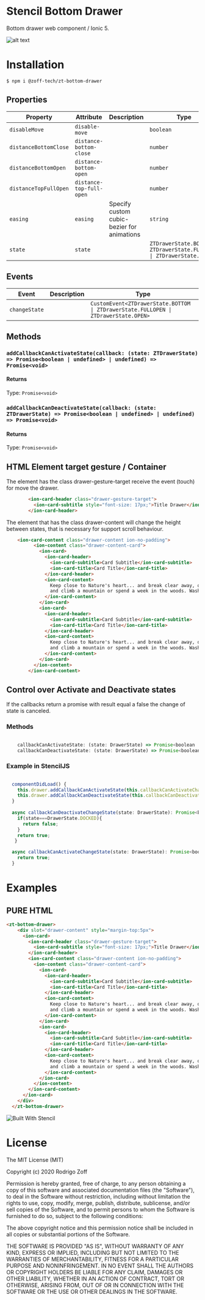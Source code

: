 # Stencil Bottom Drawer

Bottom drawer web component / Ionic 5. 

![alt text](./src/demo.gif "Demo")

# Installation

```
$ npm i @zoff-tech/zt-bottom-drawer
```

## Properties

| Property              | Attribute                | Description | Type                                                                   | Default                           |
| --------------------- | ------------------------ | ----------- | ---------------------------------------------------------------------- | --------------------------------- |
| `disableMove`         | `disable-move`           |             | `boolean`                                                              | `false`                           |
| `distanceBottomClose` | `distance-bottom-close`  |             | `number`                                                               | `60`                              |
| `distanceBottomOpen`  | `distance-bottom-open`   |             | `number`                                                               | `350`                             |
| `distanceTopFullOpen` | `distance-top-full-open` |             | `number`                                                               | `10`                              |
| `easing`              | `easing`                 |Specify custom cubic-bezier for animations| `string`                                                               | `'cubic-bezier(.56,.05,.91,.88)'` |
| `state`               | `state`                  |             | `ZTDrawerState.BOTTOM \| ZTDrawerState.FULLOPEN \| ZTDrawerState.OPEN` | `ZTDrawerState.BOTTOM`            |


## Events

| Event         | Description | Type                                                                                |
| ------------- | ----------- | ----------------------------------------------------------------------------------- |
| `changeState` |             | `CustomEvent<ZTDrawerState.BOTTOM \| ZTDrawerState.FULLOPEN \| ZTDrawerState.OPEN>` |


## Methods

### `addCallbackCanActivateState(callback: (state: ZTDrawerState) => Promise<boolean | undefined> | undefined) => Promise<void>`



#### Returns

Type: `Promise<void>`



### `addCallbackCanDeactivateState(callback: (state: ZTDrawerState) => Promise<boolean | undefined> | undefined) => Promise<void>`



#### Returns

Type: `Promise<void>`

## HTML Element target gesture / Container

The element has the class drawer-gesture-target receive the event (touch) for move the drawer.

```html
        <ion-card-header class="drawer-gesture-target">
          <ion-card-subtitle style="font-size: 17px;">Title Drawer</ion-card-title>
        </ion-card-header>
````

The element that has the class drawer-content will change the height between states, that is necessary for support scroll behaviour.

```html
    <ion-card-content class="drawer-content ion-no-padding">
          <ion-content class="drawer-content-card">
            <ion-card>
              <ion-card-header>
                <ion-card-subtitle>Card Subtitle</ion-card-subtitle>
                <ion-card-title>Card Title</ion-card-title>
              </ion-card-header>
              <ion-card-content>
                Keep close to Nature's heart... and break clear away, once in awhile,
                and climb a mountain or spend a week in the woods. Wash your spirit clean.
              </ion-card-content>
            </ion-card>
            <ion-card>
              <ion-card-header>
                <ion-card-subtitle>Card Subtitle</ion-card-subtitle>
                <ion-card-title>Card Title</ion-card-title>
              </ion-card-header>
              <ion-card-content>
                Keep close to Nature's heart... and break clear away, once in awhile,
                and climb a mountain or spend a week in the woods. Wash your spirit clean.
              </ion-card-content>
            </ion-card>           
          </ion-content>
        </ion-card-content>
````

## Control over Activate and Deactivate states 

If the callbacks return a promise with result equal a false the change of state is canceled.

### Methods 

```javascript

    callbackCanActivateState: (state: DrawerState) => Promise<boolean | undefined> | undefined;
    callbackCanDeactivateState: (state: DrawerState) => Promise<boolean | undefined> | undefined;

```
### Example in StencilJS

```javascript

  componentDidLoad() {
    this.drawer.addCallbackCanActivateState(this.callbackCanActivateChangeState);
    this.drawer.addCallbackCanDeactivateState(this.callbackCanDeactivateChangeState);
  }
  
  async callbackCanDeactivateChangeState(state: DrawerState): Promise<boolean> {
    if(state===DrawerState.DOCKED){
      return false; 
    }
    return true;
   }

  async callbackCanActivateChangeState(state: DrawerState): Promise<boolean> {
    return true;
  }

```

# Examples

## PURE HTML

```html
<zt-bottom-drawer>
    <div slot="drawer-content" style="margin-top:5px">
      <ion-card>
        <ion-card-header class="drawer-gesture-target">
          <ion-card-subtitle style="font-size: 17px;">Title Drawer</ion-card-title>
        </ion-card-header>
        <ion-card-content class="drawer-content ion-no-padding">
          <ion-content class="drawer-content-card">
            <ion-card>
              <ion-card-header>
                <ion-card-subtitle>Card Subtitle</ion-card-subtitle>
                <ion-card-title>Card Title</ion-card-title>
              </ion-card-header>
              <ion-card-content>
                Keep close to Nature's heart... and break clear away, once in awhile,
                and climb a mountain or spend a week in the woods. Wash your spirit clean.
              </ion-card-content>
            </ion-card>
            <ion-card>
              <ion-card-header>
                <ion-card-subtitle>Card Subtitle</ion-card-subtitle>
                <ion-card-title>Card Title</ion-card-title>
              </ion-card-header>
              <ion-card-content>
                Keep close to Nature's heart... and break clear away, once in awhile,
                and climb a mountain or spend a week in the woods. Wash your spirit clean.
              </ion-card-content>
            </ion-card>           
          </ion-content>
        </ion-card-content>
      </ion-card>
    </div>
  </zt-bottom-drawer>
```

![Built With Stencil](https://img.shields.io/badge/-Built%20With%20Stencil-16161d.svg?logo=data%3Aimage%2Fsvg%2Bxml%3Bbase64%2CPD94bWwgdmVyc2lvbj0iMS4wIiBlbmNvZGluZz0idXRmLTgiPz4KPCEtLSBHZW5lcmF0b3I6IEFkb2JlIElsbHVzdHJhdG9yIDE5LjIuMSwgU1ZHIEV4cG9ydCBQbHVnLUluIC4gU1ZHIFZlcnNpb246IDYuMDAgQnVpbGQgMCkgIC0tPgo8c3ZnIHZlcnNpb249IjEuMSIgaWQ9IkxheWVyXzEiIHhtbG5zPSJodHRwOi8vd3d3LnczLm9yZy8yMDAwL3N2ZyIgeG1sbnM6eGxpbms9Imh0dHA6Ly93d3cudzMub3JnLzE5OTkveGxpbmsiIHg9IjBweCIgeT0iMHB4IgoJIHZpZXdCb3g9IjAgMCA1MTIgNTEyIiBzdHlsZT0iZW5hYmxlLWJhY2tncm91bmQ6bmV3IDAgMCA1MTIgNTEyOyIgeG1sOnNwYWNlPSJwcmVzZXJ2ZSI%2BCjxzdHlsZSB0eXBlPSJ0ZXh0L2NzcyI%2BCgkuc3Qwe2ZpbGw6I0ZGRkZGRjt9Cjwvc3R5bGU%2BCjxwYXRoIGNsYXNzPSJzdDAiIGQ9Ik00MjQuNywzNzMuOWMwLDM3LjYtNTUuMSw2OC42LTkyLjcsNjguNkgxODAuNGMtMzcuOSwwLTkyLjctMzAuNy05Mi43LTY4LjZ2LTMuNmgzMzYuOVYzNzMuOXoiLz4KPHBhdGggY2xhc3M9InN0MCIgZD0iTTQyNC43LDI5Mi4xSDE4MC40Yy0zNy42LDAtOTIuNy0zMS05Mi43LTY4LjZ2LTMuNkgzMzJjMzcuNiwwLDkyLjcsMzEsOTIuNyw2OC42VjI5Mi4xeiIvPgo8cGF0aCBjbGFzcz0ic3QwIiBkPSJNNDI0LjcsMTQxLjdIODcuN3YtMy42YzAtMzcuNiw1NC44LTY4LjYsOTIuNy02OC42SDMzMmMzNy45LDAsOTIuNywzMC43LDkyLjcsNjguNlYxNDEuN3oiLz4KPC9zdmc%2BCg%3D%3D&colorA=16161d&style=flat-square)


# License

The MIT License (MIT)

Copyright (c) 2020 Rodrigo Zoff

Permission is hereby granted, free of charge, to any person obtaining a copy of this software and associated documentation files (the "Software"), to deal in the Software without restriction, including without limitation the rights to use, copy, modify, merge, publish, distribute, sublicense, and/or sell copies of the Software, and to permit persons to whom the Software is furnished to do so, subject to the following conditions:

The above copyright notice and this permission notice shall be included in all copies or substantial portions of the Software.

THE SOFTWARE IS PROVIDED "AS IS", WITHOUT WARRANTY OF ANY KIND, EXPRESS OR IMPLIED, INCLUDING BUT NOT LIMITED TO THE WARRANTIES OF MERCHANTABILITY, FITNESS FOR A PARTICULAR PURPOSE AND NONINFRINGEMENT. IN NO EVENT SHALL THE AUTHORS OR COPYRIGHT HOLDERS BE LIABLE FOR ANY CLAIM, DAMAGES OR OTHER LIABILITY, WHETHER IN AN ACTION OF CONTRACT, TORT OR OTHERWISE, ARISING FROM, OUT OF OR IN CONNECTION WITH THE SOFTWARE OR THE USE OR OTHER DEALINGS IN THE SOFTWARE.

